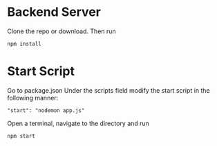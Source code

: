 # Backend Server

Clone the repo or download. Then run 

```
npm install
```

# Start Script

Go to package.json
Under the scripts field modify the start script in the following manner: 
```
"start": "nodemon app.js"
```

Open a terminal, navigate to the directory and run 
```
npm start
```
